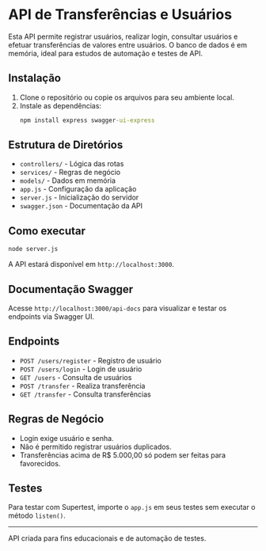 # API de Transferências e Usuários

Esta API permite registrar usuários, realizar login, consultar usuários e efetuar transferências de valores entre usuários. O banco de dados é em memória, ideal para estudos de automação e testes de API.

## Instalação

1. Clone o repositório ou copie os arquivos para seu ambiente local.
2. Instale as dependências:
   ```cmd
   npm install express swagger-ui-express
   ```

## Estrutura de Diretórios

- `controllers/` - Lógica das rotas
- `services/` - Regras de negócio
- `models/` - Dados em memória
- `app.js` - Configuração da aplicação
- `server.js` - Inicialização do servidor
- `swagger.json` - Documentação da API

## Como executar

```cmd
node server.js
```
A API estará disponível em `http://localhost:3000`.

## Documentação Swagger

Acesse `http://localhost:3000/api-docs` para visualizar e testar os endpoints via Swagger UI.

## Endpoints

- `POST /users/register` - Registro de usuário
- `POST /users/login` - Login de usuário
- `GET /users` - Consulta de usuários
- `POST /transfer` - Realiza transferência
- `GET /transfer` - Consulta transferências

## Regras de Negócio

- Login exige usuário e senha.
- Não é permitido registrar usuários duplicados.
- Transferências acima de R$ 5.000,00 só podem ser feitas para favorecidos.

## Testes

Para testar com Supertest, importe o `app.js` em seus testes sem executar o método `listen()`.

---

API criada para fins educacionais e de automação de testes.
